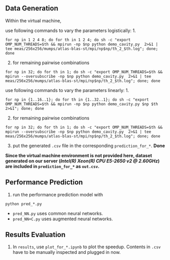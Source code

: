 ## Data Generation
Within the virtual machine,

use following commands to vary the parameters logistically:
1. 
```
for np in 1 2 4 8; do for th in 1 2 4; do sh -c "export OMP_NUM_THREADS=$th && mpirun -np $np python demo_cavity.py  2>&1 | tee meas/256x256/mumps/atlas-blas-st/mpi/np$np/th_2_$th.log"; done; done
```

2. for remaining pairwise combinations
```
for np in 32; do for th in 1; do sh -c "export OMP_NUM_THREADS=$th && mpirun --oversubscribe -np $np python demo_cavity.py  2>&1 | tee meas/256x256/mumps/atlas-blas-st/mpi/np$np/th_2_$th.log"; done; done
```

use following commands to vary the parameters linearly:
1. 
```
for np in {1..16..1}; do for th in {1..32..1}; do sh -c "export OMP_NUM_THREADS=$th && mpirun -np $np python demo_cavity.py $np $th 2>&1"; done; done
```

2. for remaining pairwise combinations
```
for np in 32; do for th in 1; do sh -c "export OMP_NUM_THREADS=$th && mpirun --oversubscribe -np $np python demo_cavity.py  2>&1 | tee meas/256x256/mumps/atlas-blas-st/mpi/np$np/th_2_$th.log"; done; done
```

3. put the generated `.csv` file in the corresponding `prediction_for_*`. **Done**

**Since the virtual machine environment is not provided here, dataset generated on our server (*Intel(R) Xeon(R) CPU E5-2650 v2 @ 2.60GHz*) are included in `prediction_for_*` as `out.csv`.**


## Performance Prediction

1. run the performance prediction model with 
```
python pred_*.py
```

* `pred_NN.py` uses common neural networks.
* `pred_NN+C.py` uses augmented neural networks.

## Results Evaluation

1. In `results`, use `plot_for_*.ipynb` to plot the speedup. Contents in `.csv` have to be manually inspected and plugged in now. 
